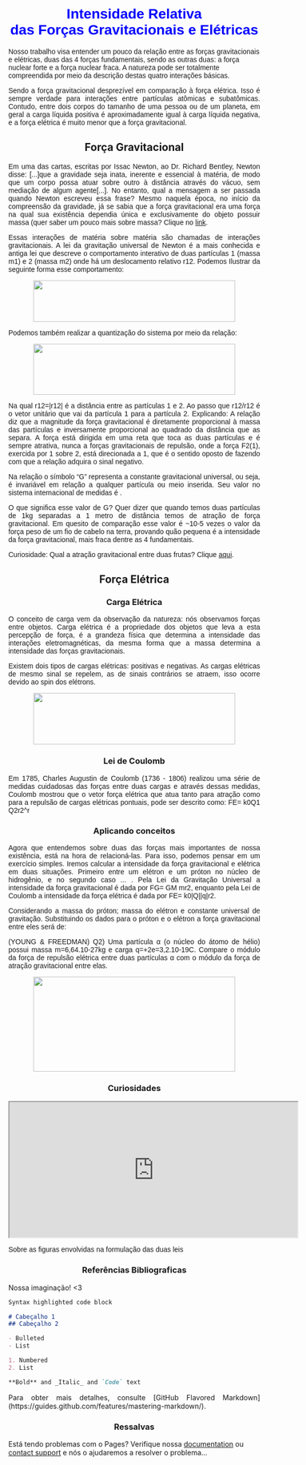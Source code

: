 <link rel="icon" type="image/png" href="https://user-images.githubusercontent.com/85965849/122329635-26a57e00-cf08-11eb-9522-a89398c551bd.png"/>
  
# <center><font face="arial" color="blue">Intensidade Relativa <br> das Forças Gravitacionais e Elétricas</font></center>


 
<P>
  <font align="justify" face="arial"> Nosso trabalho visa entender um pouco da relação entre as forças gravitacionais e elétricas, duas das 4 forças fundamentais, sendo as outras duas: a força nuclear forte e a força nuclear fraca. A natureza pode ser totalmente compreendida por meio da descrição destas quatro interações básicas.
  </font>
</P>
<font face="arial">
<P align="justify">
  Sendo a força gravitacional desprezível em comparação à força elétrica. Isso é sempre verdade para interações entre partículas atômicas e subatômicas. Contudo, entre dois corpos do tamanho de uma pessoa ou de um planeta, em geral a carga líquida positiva é aproximadamente igual à carga líquida negativa, e a força elétrica é muito menor que a força gravitacional.
</P>
  </font>


## <CENTER>Força Gravitacional</CENTER>
<font face="arial">
<P align="justify">
  Em uma das cartas, escritas por Issac Newton, ao Dr. Richard Bentley, Newton disse: [...]que a gravidade seja inata, inerente e essencial à matéria, de modo que um corpo possa atuar sobre outro à distância através do vácuo, sem mediação de algum agente[...]. No entanto, qual a mensagem a ser passada quando Newton escreveu essa frase? Mesmo naquela época, no início da compreensão da gravidade, já se sabia que a força gravitacional era uma força na qual sua existência dependia única e exclusivamente do objeto possuir massa (quer saber um pouco mais sobre massa? Clique no <a href="https://youtu.be/fhCt_hWLXog/">link</a>.
</P>

<P align="justify">
  Essas interações de matéria sobre matéria são chamadas de interações gravitacionais. A lei da gravitação universal de Newton é a mais conhecida e antiga lei que descreve o comportamento interativo de duas partículas 1 (massa m1) e 2 (massa m2) onde há um deslocamento relativo r12.
Podemos Ilustrar da seguinte forma esse comportamento:
</P>

<P>
  <CENTER>
    <img src="https://user-images.githubusercontent.com/85965849/122330857-49389680-cf0a-11eb-93ce-43b1cc1c9ca6.PNG" NAME="figura1" ALIGN=BOTTOM WIDTH=404 HEIGHT=83>
  </CENTER>
</P>

<P align="justify">
  Podemos também realizar a quantização do sistema por meio da relação:
</P>

<P>
  <CENTER>
    <img src="https://user-images.githubusercontent.com/85965849/122330960-7422ea80-cf0a-11eb-8035-16bc06593031.PNG" NAME="figura2" ALIGN=BOTTOM WIDTH=404 HEIGHT=102>
  </CENTER>
</P>

<P align="justify">
  Na qual r12=|r12| é a distância entre as partículas 1 e 2. Ao passo que r12/r12 é o vetor unitário que vai da partícula 1 para a partícula 2. Explicando: A relação diz que a magnitude da força gravitacional é diretamente proporcional à massa das partículas e inversamente proporcional ao quadrado da distância que as separa. A força está dirigida em uma reta que toca as duas partículas e é sempre atrativa, nunca a forças gravitacionais de repulsão, onde a força F2(1), exercida por 1 sobre 2, está direcionada a 1, que é o sentido oposto de   fazendo com que a relação adquira o sinal negativo.
</P>
  
<P align="justify">
  Na relação o símbolo “G” representa a constante gravitacional universal, ou seja, é invariável em relação a qualquer partícula ou meio inserida. Seu valor no sistema internacional de medidas é .
</P>

<P align="justify">
  O que significa esse valor de G? Quer dizer que quando temos duas partículas de 1kg separadas a 1 metro de distância temos  de atração de força gravitacional. Em quesito de comparação esse valor é ~10-5 vezes o valor da força peso de um fio de cabelo na terra, provando quão pequena é a intensidade da força gravitacional, mais fraca dentre as 4 fundamentais.
</P>
<P align="justify">Curiosidade: Qual a atração gravitacional entre duas frutas? Clique <a href="https://youtu.be/Ml97r6O_WgE/">aqui</a>.</P></font>


## <CENTER>Força Elétrica</CENTER>

### <CENTER>Carga Elétrica</CENTER>
<font face="arial">
<P align="justify">
  O conceito de carga vem da observação da natureza: nós observamos forças entre objetos. Carga elétrica é a propriedade dos objetos que leva a esta percepção de força, é a grandeza física que determina a intensidade das interações eletromagnéticas, da mesma forma que a massa determina a intensidade das forças gravitacionais.
</P>

<P align="justify">
  Existem dois tipos de cargas elétricas: positivas e negativas. As cargas elétricas de mesmo sinal se repelem, as de sinais contrários se atraem, isso ocorre devido ao spin dos elétrons.
</P>
</font>
<P>
  <CENTER>
    <img src="https://user-images.githubusercontent.com/85965849/122331101-a6cce300-cf0a-11eb-9fe3-10b6c31e11f8.PNG" NAME="figura3" ALIGN=BOTTOM WIDTH=404 HEIGHT=103>
  </CENTER>
</P>

### <CENTER>Lei de Coulomb</CENTER>
<font face="arial">
<P align="justify">
  Em 1785, Charles Augustin de Coulomb (1736 - 1806) realizou uma série de medidas cuidadosas das forças entre duas cargas e através dessas medidas, Coulomb mostrou que o vetor força elétrica que atua tanto para atração como para a repulsão de cargas elétricas pontuais,  pode ser descrito como:
FE= k0Q1 Q2r2^r
</P>
</font>

### <CENTER>Aplicando conceitos</CENTER>
<font face="arial">
<P align="justify">
  Agora que entendemos sobre duas das forças mais importantes de nossa existência, está na hora de relacioná-las. Para isso, podemos pensar em um exercício simples. Iremos calcular a intensidade da força gravitacional e elétrica em duas situações. Primeiro entre um elétron e um próton no núcleo de hidrogênio, e no segundo caso ... . Pela Lei da Gravitação Universal a intensidade da força gravitacional é dada por FG= GM mr2, enquanto pela Lei de Coulomb a intensidade da força elétrica é dada por  FE= k0|Q||q|r2.
</P>
<P align="justify">
  Considerando a massa do próton; massa do elétron e constante universal de gravitação. Substituindo os dados para o próton e o elétron a força gravitacional entre eles será de:
</P>


<p align="justify">(YOUNG & FREEDMAN) Q2) Uma partícula α (o núcleo do átomo de hélio) possui massa m=6,64.10-27kg e carga q=+2e=3,2.10-19C. Compare o módulo da força de repulsão elétrica entre duas partículas α com o módulo da força de atração gravitacional entre elas.</p>

 
<P>
  <CENTER>
    <img src="https://user-images.githubusercontent.com/85965849/122140521-d8b64a80-ce21-11eb-82ab-7c30e792dc3c.png" NAME="figura4" ALIGN=BOTTOM WIDTH=404 HEIGHT=190>
  </CENTER>
</P>
</font>

### <CENTER>Curiosidades</CENTER>
<font face="arial">

<CENTER>
  <IFRAME WIDTH="577" HEIGHT="271" SRC="https://www.youtube.com/embed/T41VKdFa3eU"></IFRAME>
</CENTER>


  <p align="justify">Sobre as figuras envolvidas na formulação das duas leis</p>
</font>


### <CENTER>Referências Bibliograficas</CENTER>

<p align="justify">Nossa imaginação! <3</p>


```markdown
Syntax highlighted code block

# Cabeçalho 1
## Cabeçalho 2

- Bulleted
- List

1. Numbered
2. List

**Bold** and _Italic_ and `Code` text
```

<p align="justify">Para obter mais detalhes, consulte [GitHub Flavored Markdown](https://guides.github.com/features/mastering-markdown/).</p>


### <CENTER>Ressalvas</CENTER>

Está tendo problemas com o Pages? Verifique nossa [documentation](https://docs.github.com/categories/github-pages-basics/) ou [contact support](https://support.github.com/contact) e nós o ajudaremos a resolver o problema...
